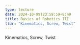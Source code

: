 ```yaml
---
type: lecture
date: 2024-10-09T23:59:59+8:49
title: Basics of Robotics III
tldr: "Kinematics, Screw, Twist"
---
```

Kinematics, Screw, Twist
